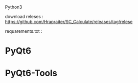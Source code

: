 Python3

download releses : https://github.com/Hrapraiter/SC_Calculate/releases/tag/relese

requarements.txt :
# PyQt6
# PyQt6-Tools